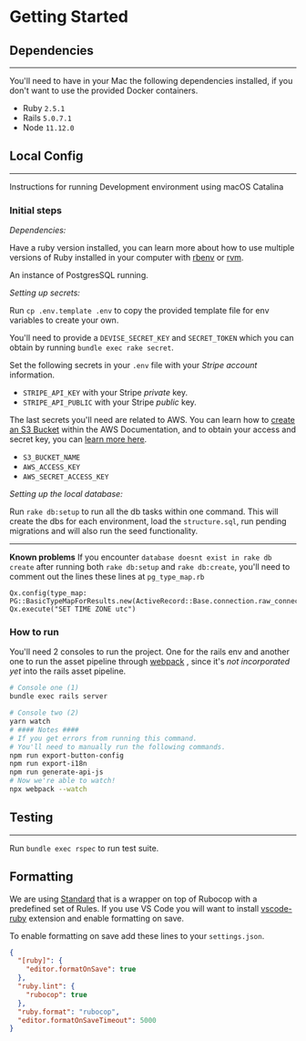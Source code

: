 # Getting Started

## Dependencies

---

You'll need to have in your Mac the following dependencies installed, if you don't want to use the provided Docker containers.

- Ruby `2.5.1`
- Rails `5.0.7.1`
- Node `11.12.0`

## Local Config

---

Instructions for running Development environment using macOS Catalina

### Initial steps

_Dependencies:_

Have a ruby version installed, you can learn more about how to use multiple versions of Ruby installed in your computer with [rbenv](https://github.com/rbenv/rbenv) or [rvm](https://rvm.io).

An instance of PostgresSQL running.

_Setting up secrets:_

Run `cp .env.template .env` to copy the provided template file for env variables to create your own.

You'll need to provide a `DEVISE_SECRET_KEY` and `SECRET_TOKEN` which you can obtain by running `bundle exec rake secret`.

Set the following secrets in your `.env` file with your _Stripe account_ information.

- `STRIPE_API_KEY` with your Stripe _private_ key.
- `STRIPE_API_PUBLIC` with your Stripe _public_ key.

The last secrets you'll need are related to AWS. You can learn how to [create an S3 Bucket](https://docs.aws.amazon.com/AmazonS3/latest/dev/UsingBucket.html) within the AWS Documentation, and to obtain your access and secret key, you can [learn more here](https://aws.amazon.com/blogs/security/wheres-my-secret-access-key/).

- `S3_BUCKET_NAME`
- `AWS_ACCESS_KEY`
- `AWS_SECRET_ACCESS_KEY`

_Setting up the local database:_

Run `rake db:setup` to run all the db tasks within one command. This will create the dbs for each environment, load the `structure.sql`, run pending migrations and will also run the seed functionality.

---

**Known problems**
If you encounter `database doesnt exist in rake db create` after running both `rake db:setup` and `rake db:create`, you'll need to comment out the lines these lines at `pg_type_map.rb`

```
Qx.config(type_map: PG::BasicTypeMapForResults.new(ActiveRecord::Base.connection.raw_connection))
Qx.execute("SET TIME ZONE utc")
```

### How to run

You'll need 2 consoles to run the project. One for the rails env and another one to run the asset pipeline through [webpack](https://webpack.js.org) , since it's _not incorporated yet_ into the rails asset pipeline.

```bash
# Console one (1)
bundle exec rails server
```

```bash
# Console two (2)
yarn watch
# #### Notes ####
# If you get errors from running this command.
# You'll need to manually run the following commands.
npm run export-button-config
npm run export-i18n
npm run generate-api-js
# Now we're able to watch!
npx webpack --watch
```

## Testing

---

Run `bundle exec rspec` to run test suite.

## Formatting

We are using [Standard](https://github.com/testdouble/standard) that is a wrapper on top of Rubocop with a predefined set of Rules. If you use VS Code you will want to install [vscode-ruby](https://marketplace.visualstudio.com/items?itemName=rebornix.Ruby) extension and enable formatting on save.

To enable formatting on save add these lines to your `settings.json`.

```json
{
  "[ruby]": {
    "editor.formatOnSave": true
  },
  "ruby.lint": {
    "rubocop": true
  },
  "ruby.format": "rubocop",
  "editor.formatOnSaveTimeout": 5000
}
```
